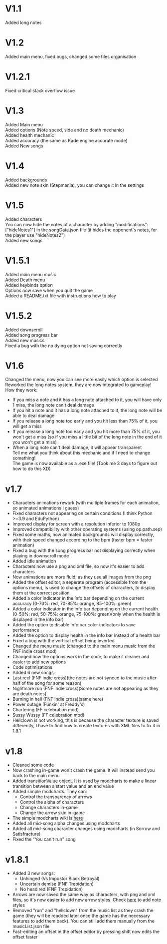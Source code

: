 # V1.1
Added long notes  

# V1.2
Added main menu, fixed bugs, changed some files organisation  

# V1.2.1
Fixed critical stack overflow issue  

# V1.3
Added Main menu  
Added options (Note speed, side and no death mechanic)  
Added health mechanic  
Added accuracy (the same as Kade engine accurate mode)  
Added New songs  

# V1.4
Added backgrounds  
Added new note skin (Stepmania), you can change it in the settings  

# V1.5
Added characters  
You can now hide the notes of a character by adding "modifications": ["hideNotes1"] in the songData.json file (it hides the opponent's notes, for the player use "hideNotes2")  
Added new songs  

# V1.5.1
Added main menu music  
Added Death menu  
Added keybinds option  
Options now save when you quit the game  
Added a README.txt file with instructions how to play  

# V1.5.2
Added downscroll  
Added song progress bar  
Added new musics  
Fixed a bug with the no dying option not saving correctly  

# V1.6
Changed the menu, now you can see more easily which option is selected  
Reworked the long notes system, they are now integrated to gameplay!  
How they work:  
- If you miss a note and it has a long note attached to it, you will have only 1 miss, the long note can't deal damage  
- If you hit a note and it has a long note attached to it, the long note will be able to deal damage  
- If you release a long note too early and you hit less than 75% of it, you will get a miss  
- If you release a long note too early and you hit more than 75% of it, you won't get a miss (so if you miss a little bit of the long note in the end of it you won't get a miss)  
- When a long note can't deal damage, it will appear transparent  
Tell me what you think about this mechanic and if I need to change something!  
The game is now available as a .exe file! (Took me 3 days to figure out how to do this XD)  

# v1.7
- Characters animations rework (with multiple frames for each animation, so animated animations I guess)  
- Fixed characters not appearing on certain conditions (I think Python >=3.9 and EduPython)  
- Improved display for screen with a resolution inferior to 1080p  
- Improved compatibility with other operating systems (using op.path.sep)  
- Fixed some maths, now animated backgrounds will display correctly, with their speed changed according to the bpm (faster bpm = faster animation)  
- Fixed a bug with the song progress bar not displaying correctly when playing in downscroll mode  
- Added idle animation  
- Characters now use a png and xml file, so now it's easier to add characters  
- Now animations are more fluid, as they use all images from the png  
- Added the offset editor, a seperate program (accessible from the options menu), is used to change the offsets of characters, to display them at the correct position  
- Added a color indicator in the info bar depending on the current accuracy (0-70%: red, 70-85%: orange, 85-100%: green)  
- Added a color indicator in the info bar depending on the current health (0-50%: red, 50-75%: orange, 75-100%: green)(only when the health is displayed in the info bar)  
- Added the option to disable info bar color indicators to save performance  
- Added the option to display health in the info bar instead of a health bar  
- Fixed a bug with the vertical offset being inverted  
- Changed the menu music (changed to the main menu music from the FNF indie cross mod) 
- Changed how the options work in the code, to make it cleaner and easier to add new options  
- Code optimisations  
- Added 6 new songs:  
 - Last reel (FNF indie cross)(the notes are not synced to the music after half of the song for some reason)  
 - Nightmare run (FNF indie cross)(Some notes are not appearing as they are death notes)  
 - Burning in hell (FNF indie cross)(same here)  
 - Power outage (Funkin' at Freddy's)  
 - Chartering (FF celebration mod)  
 - Sussy Wussy (FF celebration mod)  
 - Hellclown is not working, this is because the character texture is saved differently, I have to find how to create textures with XML files to fix it in 1.8.1  
 
# v1.8
- Cleaned some code
- Now crashing in-game won't crash the game. It will instead send you back to the main menu
- Added transitionValue object. It is used by modcharts to make a linear transition between a start value and an end value
- Added simple modcharts. They can:
  - Control the transparency of arrows
  - Control the alpha of characters
  - Change characters in-game
  - Change the arrow skin in-game
- The simple modcharts wiki is [here](https://github.com/EndersteveGamer/Friday-night-funkin-with-Pygame/wiki/How-to-use-simple-modcharts)
- Added all mid-song alpha changes using modcharts
- Added all mid-song character changes using modcharts (in Sorrow and Satisfracture)
- Fixed the "You can't run" song

# v1.8.1
- Added 3 new songs:
  - Unhinged (Vs Impostor Black Betrayal)
  - Uncertain demise (FNF Trepidation)
  - No head red (FNF Trepidation)
- Arrows are now saved the same way as characters, with png and xml files, so it's now easier to add new arrow styles. Check [here](https://github.com/EndersteveGamer/Friday-night-funkin-with-Pygame/wiki/How-to-add-note-skins) to add note styles
- Removed "run" and "hellclown" from the music list as they crash the game (they will be readded later once the game has the necessary features to add them back). You can still add them manually from the musicList.json file
- Fast-editing an offset in the offset editor by pressing shift now edits the offset faster
